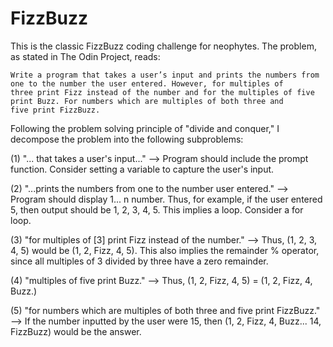 # FizzBuzz

This is the classic FizzBuzz coding challenge for neophytes. The problem, as stated in The Odin Project, reads: 

	Write a program that takes a user’s input and prints the numbers from one to the number the user entered. However, for multiples of 	three print Fizz instead of the number and for the multiples of five print Buzz. For numbers which are multiples of both three and 		five print FizzBuzz.
	
Following the problem solving principle of "divide and conquer," I decompose the problem into the following subproblems: 

(1) "... that takes a user's input..." --> Program should include the prompt function. Consider setting a variable to capture the user's input. 

(2) "...prints the numbers from one to the number user entered." --> Program should display 1... n number. Thus, for example, if the user entered 5, then output should be 1, 2, 3, 4, 5. This implies a loop. Consider a for loop.

(3) "for multiples of [3] print Fizz instead of the number." --> Thus, (1, 2, 3, 4, 5) would be (1, 2, Fizz, 4, 5). This also implies the remainder % operator, since all multiples of 3 divided by three have a zero remainder. 

(4) "multiples of five print Buzz." --> Thus, (1, 2, Fizz, 4, 5) = (1, 2, Fizz, 4, Buzz.)

(5) "for numbers which are multiples of both three and five print FizzBuzz." --> If the number inputted by the user were 15, then (1, 2, Fizz, 4, Buzz... 14, FizzBuzz) would be the answer.

